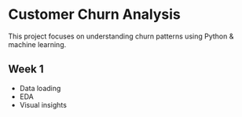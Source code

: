 # Customer Churn Analysis

This project focuses on understanding churn patterns using Python & machine learning.

## Week 1
- Data loading
- EDA
- Visual insights
